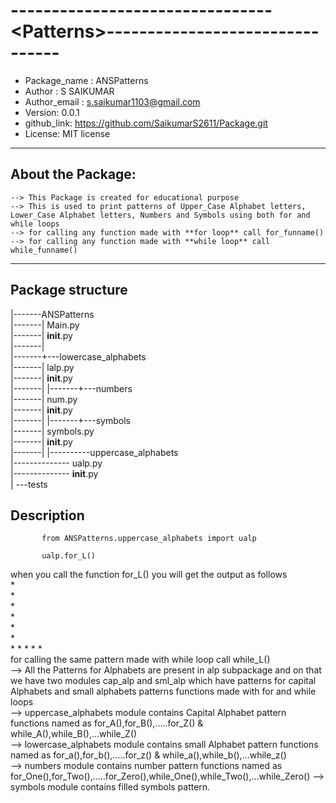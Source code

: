
# --------------------------------\<Patterns\>--------------------------------  
* Package_name : ANSPatterns
* Author : S SAIKUMAR
* Author_email : s.saikumar1103@gmail.com
* Version: 0.0.1
* github_link: https://github.com/SaikumarS2611/Package.git
* License: MIT license
-----------------------------------------------------------------------------------------------------------------
## About the Package:
    --> This Package is created for educational purpose
    --> This is used to print patterns of Upper_Case Alphabet letters, Lower_Case Alphabet letters, Numbers and Symbols using both for and while loops
    --> for calling any function made with **for loop** call for_funname()
    --> for calling any function made with **while loop** call while_funname()
--------------------------------------------------------------------------------------------------------------------------------------
## Package structure 

|----\---ANSPatterns  
|-------|   Main.py  
|-------|   __init__.py  
|-------|  
|-------+---lowercase_alphabets  
|-------|       lalp.py  
|-------|       __init__.py  
|-------|
|-------+---numbers  
|-------|       num.py  
|-------|       __init__.py  
|-------|
|-------+---symbols  
|-------|       symbols.py  
|-------|       __init__.py  
|-------|
|-------\---uppercase_alphabets  
|-------------- ualp.py  
|-------------- __init__.py  
|
\---tests    

## Description  

           from ANSPatterns.uppercase_alphabets import ualp

           ualp.for_L() 

when you call the function for_L() you will get the output as follows  
\*  
\*  
\*  
\*  
\*  
\*  
\* \* \* * *  
for calling the same pattern made with while loop call while_L()  
--> All the Patterns for Alphabets are present in alp subpackage and on that we have two modules cap_alp and sml_alp which have   patterns for capital Alphabets and small alphabets patterns functions made with for and while loops  
--> uppercase_alphabets module contains Capital Alphabet pattern functions named as for_A(),for_B(),.....for_Z() & while_A(),while_B(),...while_Z()  
--> lowercase_alphabets module  contains small Alphabet pattern functions named as for_a(),for_b(),.....for_z() & while_a(),while_b(),...while_z()  
--> numbers module  contains number  pattern functions named as for_One(),for_Two(),.....for_Zero(),while_One(),while_Two(),...while_Zero()
--> symbols module  contains filled symbols pattern.
